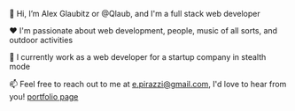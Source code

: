 👋 Hi, I’m Alex Glaubitz or @Qlaub, and I'm a full stack web developer

:heart: I'm passionate about web development, people, music of all sorts, and outdoor activities 

:briefcase: I currently work as a web developer for a startup company in stealth mode

📫 Feel free to reach out to me at e.pirazzi@gmail.com, I'd love to hear from you! [portfolio page](https://qlaub.github.io/portfolio-react/)
